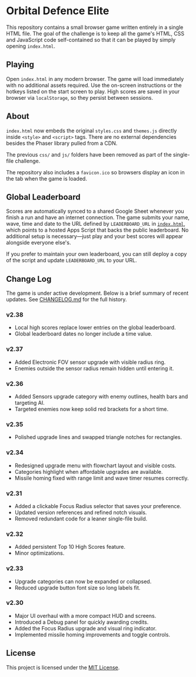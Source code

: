 # Orbital Defence Elite

This repository contains a small browser game written entirely in a single HTML file. The goal of the challenge is to keep all the game's HTML, CSS and JavaScript code self-contained so that it can be played by simply opening `index.html`.

## Playing

Open `index.html` in any modern browser. The game will load immediately with no additional assets required. Use the on-screen instructions or the hotkeys listed on the start screen to play.
High scores are saved in your browser via `localStorage`, so they persist between sessions.

## About

`index.html` now embeds the original `styles.css` and `themes.js` directly inside `<style>` and `<script>` tags. There are no external dependencies besides the Phaser library pulled from a CDN.

The previous `css/` and `js/` folders have been removed as part of the single-file challenge.

The repository also includes a `favicon.ico` so browsers display an icon in the
tab when the game is loaded.

## Global Leaderboard

Scores are automatically synced to a shared Google Sheet whenever you finish a
run and have an internet connection. The game submits your name, wave, time and
date to the URL defined by `LEADERBOARD_URL` in
[`index.html`](index.html), which points to a hosted Apps Script that backs the
public leaderboard. No additional setup is necessary&mdash;just play and your
best scores will appear alongside everyone else's.

If you prefer to maintain your own leaderboard, you can still deploy a copy of
the script and update `LEADERBOARD_URL` to your URL.

## Change Log

The game is under active development. Below is a brief summary of recent updates.
See [CHANGELOG.md](CHANGELOG.md) for the full history.

### v2.38
- Local high scores replace lower entries on the global leaderboard.
- Global leaderboard dates no longer include a time value.

### v2.37
- Added Electronic FOV sensor upgrade with visible radius ring.
- Enemies outside the sensor radius remain hidden until entering it.

### v2.36
- Added Sensors upgrade category with enemy outlines, health bars and targeting AI.
- Targeted enemies now keep solid red brackets for a short time.

### v2.35
- Polished upgrade lines and swapped triangle notches for rectangles.

### v2.34
- Redesigned upgrade menu with flowchart layout and visible costs.
- Categories highlight when affordable upgrades are available.
- Missile homing fixed with range limit and wave timer resumes correctly.

### v2.31
- Added a clickable Focus Radius selector that saves your preference.
- Updated version references and refined notch visuals.
- Removed redundant code for a leaner single-file build.

### v2.32
- Added persistent Top 10 High Scores feature.
- Minor optimizations.

### v2.33
- Upgrade categories can now be expanded or collapsed.
- Reduced upgrade button font size so long labels fit.

### v2.30
- Major UI overhaul with a more compact HUD and screens.
- Introduced a Debug panel for quickly awarding credits.
- Added the Focus Radius upgrade and visual ring indicator.
- Implemented missile homing improvements and toggle controls.

## License

This project is licensed under the [MIT License](LICENSE).
